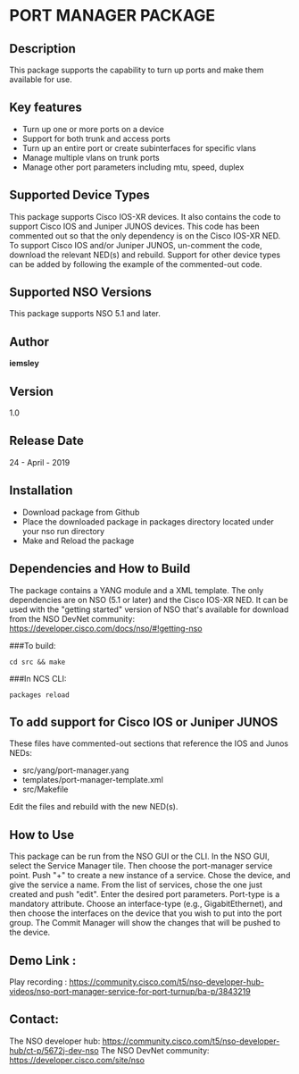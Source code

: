 # PORT MANAGER PACKAGE


## Description

This package supports the capability to turn up ports and make them available for use.

## Key features

* Turn up one or more ports on a device
* Support for both trunk and access ports
* Turn up an entire port or create subinterfaces for specific vlans
* Manage multiple vlans on trunk ports
* Manage other port parameters including mtu, speed, duplex

## Supported Device Types

This package supports Cisco IOS-XR devices.
It also contains the code to support Cisco IOS and Juniper JUNOS devices.  This code has been commented out so that the only dependency is on the Cisco IOS-XR NED.  To support Cisco IOS and/or Juniper JUNOS, un-comment the code, download the relevant NED(s) and rebuild.
Support for other device types can be added by following the example of the commented-out code.

## Supported NSO Versions

This package supports NSO 5.1 and later.

## Author
**iemsley**

## Version
1.0

## Release Date
24 - April - 2019

## Installation
* Download package from Github
* Place the downloaded package in packages directory located under your nso run directory
* Make and Reload the package

## Dependencies and How to Build

The package contains a YANG module and a XML template.
The only dependencies are on NSO (5.1 or later) and the Cisco IOS-XR NED.  It can be used with the "getting started" version of NSO that's available for download from the NSO DevNet community:  https://developer.cisco.com/docs/nso/#!getting-nso

###To build:

    cd src && make

###In NCS CLI:

    packages reload

## To add support for Cisco IOS or Juniper JUNOS

These files have commented-out sections that reference the IOS and Junos NEDs:
* src/yang/port-manager.yang
* templates/port-manager-template.xml
* src/Makefile

Edit the files and rebuild with the new NED(s).

## How to Use

This package can be run from the NSO GUI or the CLI.
In the NSO GUI, select the Service Manager tile.  Then choose the port-manager service point.
Push "+" to create a new instance of a service.  Chose the device, and give the service a name.
From the list of services, chose the one just created and push "edit".
Enter the desired port parameters.  Port-type is a mandatory attribute.
Choose an interface-type (e.g., GigabitEthernet), and then choose the interfaces on the device that you wish to put into the port group.
The Commit Manager will show the changes that will be pushed to the device.

## Demo Link :
Play recording :  https://community.cisco.com/t5/nso-developer-hub-videos/nso-port-manager-service-for-port-turnup/ba-p/3843219

## Contact:
The NSO developer hub:  https://community.cisco.com/t5/nso-developer-hub/ct-p/5672j-dev-nso
The NSO DevNet community: https://developer.cisco.com/site/nso

